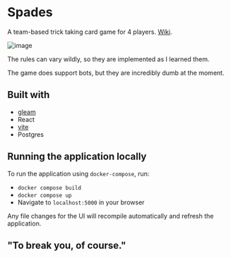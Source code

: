 # Spades

A team-based trick taking card game for 4 players.  [Wiki](https://en.wikipedia.org/wiki/Spades_(card_game)).

![image](https://github.com/rawhat/spades/assets/2095509/dd25da68-f5cc-445f-ad7c-92bf463703f4)

The rules can vary wildly, so they are implemented as I learned them.

The game does support bots, but they are incredibly dumb at the moment.

## Built with

  * [gleam](https://gleam.run/)
  * React
  * [vite](https://vitejs.dev/)
  * Postgres

## Running the application locally

To run the application using `docker-compose`, run:

  * `docker compose build`
  * `docker compose up`
  * Navigate to `localhost:5000` in your browser

Any file changes for the UI will recompile automatically and refresh the
application.

## "To break you, of course."
